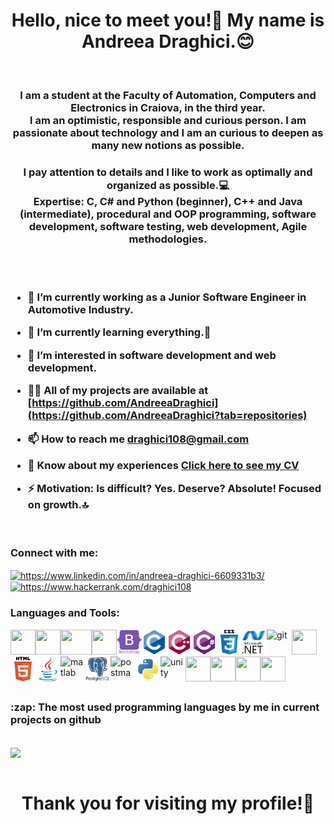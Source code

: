 <h1 align="center">Hello, nice to meet you!👋 My name is Andreea Draghici.😊</h1>
                   
<br><h3 align="center">I am a student at the Faculty of Automation, Computers and Electronics in Craiova, in the third year. <br>
                  I am an optimistic, responsible and curious person. I am passionate about technology and I am an curious to deepen as many new notions as possible.</h3>
<h3 align="center">
I pay attention to details and I like to work as optimally and organized as possible.💻<br>
Expertise: C, C# and Python (beginner), C++ and Java (intermediate), procedural and OOP programming, software development, software testing, web development, Agile methodologies.</h3></br>

<br>
<h3>
  
- 🔭 I’m currently working as a **Junior Software Engineer in Automotive Industry.**

- 🌱 I’m currently learning **everything.🤣**

- 👀 I’m interested in **software development and web development.**

- 👨‍💻 All of my projects are available at [https://github.com/AndreeaDraghici](https://github.com/AndreeaDraghici?tab=repositories)

- 📫 How to reach me **draghici108@gmail.com**

- 📄 Know about my experiences [Click here to see my CV](https://drive.google.com/file/d/1kaFWZWAK9-OLYAnskJqbQML1IVgdocta/view)

- ⚡ Motivation:
                  **Is difficult? Yes. 
                    Deserve? Absolute! 
                    Focused on growth.🔝**
</h3></br>
<h3 align="left">Connect with me:</h3>
<p align="left">
<a href="https://www.linkedin.com/in/andreea-draghici-6609331b3/" target="blank"><img align="center" src="https://raw.githubusercontent.com/rahuldkjain/github-profile-readme-generator/master/src/images/icons/Social/linked-in-alt.svg" alt="https://www.linkedin.com/in/andreea-draghici-6609331b3/" height="30" width="40" /></a>
<a href="https://www.hackerrank.com/draghici108" target="blank"><img align="center" src="https://raw.githubusercontent.com/rahuldkjain/github-profile-readme-generator/master/src/images/icons/Social/hackerrank.svg" alt="https://www.hackerrank.com/draghici108" height="30" width="40" /></a>  
</p>
<h3 align="left">Languages and Tools:</h3>
<p align="left"> <img  src="https://cdn.jsdelivr.net/gh/devicons/devicon/icons/vscode/vscode-original.svg" width="40" height="40" />
<img align="left" src="https://upload.wikimedia.org/wikipedia/commons/thumb/5/59/Visual_Studio_Icon_2019.svg/2060px-Visual_Studio_Icon_2019.svg.png" width="40" height="40" /> 
<img align="left" src="https://upload.wikimedia.org/wikipedia/commons/thumb/9/9c/IntelliJ_IDEA_Icon.svg/1200px-IntelliJ_IDEA_Icon.svg.png" width="40" height="40" />
<img  align="left" src="https://cdn.eduonix.com/assets/images/header_img/2020010211572811392.png" width="50" height="40" />
<img align="left" src="https://user-images.githubusercontent.com/3369400/139447912-e0f43f33-6d9f-45f8-be46-2df5bbc91289.png" width="40" height="40" />
<img align="left" src="https://raw.githubusercontent.com/devicons/devicon/master/icons/bootstrap/bootstrap-plain-wordmark.svg" alt="bootstrap" width="40" height="40"/>
<img align="left" src="https://raw.githubusercontent.com/devicons/devicon/master/icons/c/c-original.svg" alt="c" width="40" height="40"/> </a>
<a href="https://www.w3schools.com/cpp/" target="_blank" rel="noreferrer"> <img align="left" src="https://raw.githubusercontent.com/devicons/devicon/master/icons/cplusplus/cplusplus-original.svg" alt="cplusplus" width="40" height="40"/> </a> <a href="https://www.w3schools.com/cs/" target="_blank" rel="noreferrer"> <img align="left" src="https://raw.githubusercontent.com/devicons/devicon/master/icons/csharp/csharp-original.svg" alt="csharp" width="40" height="40"/> </a> <a href="https://www.w3schools.com/css/" target="_blank" rel="noreferrer"> <img align="left" src="https://raw.githubusercontent.com/devicons/devicon/master/icons/css3/css3-original-wordmark.svg" alt="css3" width="40" height="40"/> </a> <a href="https://dotnet.microsoft.com/" target="_blank" rel="noreferrer"> <img align="left" src="https://raw.githubusercontent.com/devicons/devicon/master/icons/dot-net/dot-net-original-wordmark.svg" alt="dotnet" width="40" height="40"/> </a> <a href="https://git-scm.com/" target="_blank" rel="noreferrer"> <img align="left" src="https://www.vectorlogo.zone/logos/git-scm/git-scm-icon.svg" alt="git" width="40" height="40"/> </a> <a href="https://www.w3.org/html/" target="_blank" rel="noreferrer"> <img align="left" src="https://raw.githubusercontent.com/devicons/devicon/master/icons/html5/html5-original-wordmark.svg" alt="html5" width="40" height="40"/> </a> <a href="https://www.java.com" target="_blank" rel="noreferrer"> <img align="left" src="https://raw.githubusercontent.com/devicons/devicon/master/icons/java/java-original.svg" alt="java" width="40" height="40"/> </a> <a href="https://www.mathworks.com/" target="_blank" rel="noreferrer"> <img align="left" src="https://upload.wikimedia.org/wikipedia/commons/2/21/Matlab_Logo.png" alt="matlab" width="40" height="40"/> </a> <a href="https://www.postgresql.org" target="_blank" rel="noreferrer"> <img align="left" src="https://raw.githubusercontent.com/devicons/devicon/master/icons/postgresql/postgresql-original-wordmark.svg" alt="postgresql" width="40" height="40"/> </a> <a href="https://postman.com" target="_blank" rel="noreferrer"> <img align="left" src="https://www.vectorlogo.zone/logos/getpostman/getpostman-icon.svg" alt="postman" width="40" height="40"/> </a> <a href="https://www.python.org" target="_blank" rel="noreferrer"> <img align="left" src="https://raw.githubusercontent.com/devicons/devicon/master/icons/python/python-original.svg" alt="python" width="40" height="40"/> </a> <a href="https://unity.com/" target="_blank" rel="noreferrer"> <img align="left" src="https://www.vectorlogo.zone/logos/unity3d/unity3d-icon.svg" alt="unity" width="40" height="40"/> </a> 
<img align="left" src="https://sdtimes.com/wp-content/uploads/2016/05/0517.sdt-gradle.png" width="40" height="40" />
<img align="left" src="https://static.javatpoint.com/apache-poi/images/apache-poi-tutorial.png" width="40" height="40" />
<img align="left" src="https://www.dajac.com/wp-content/uploads/2020/03/autosar_logo_thumbnail.png" width="40" height="40" />
<img align="left" src="https://c0.klipartz.com/pngpicture/170/924/gratis-png-base-de-datos-de-microsoft-sql-server-sql-microsoft-azure-sql-thumbnail.png" width="40" height="40"/></p>
<br>
<br>
<h3>:zap: The most used programming languages by me in current projects on github </h3><br>
<img align="center" src="https://github-readme-stats.vercel.app/api/top-langs/?username=AndreeaDraghici&layout=compact&langs_count=10" />
</br>
<br>
<h1 align="center">Thank you for visiting my profile!👋</h1>
</br>
